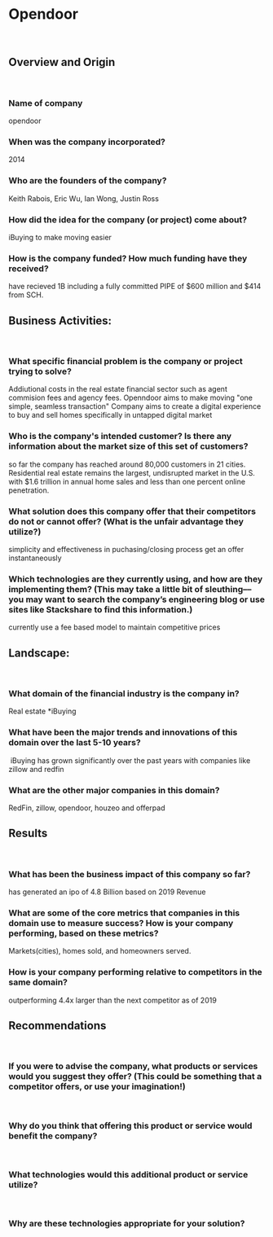 #  Opendoor
​
##  Overview and Origin
​
 ###  Name of company
​opendoor
### When was the company incorporated? 
​2014
 ###  Who are the founders of the company?
​Keith Rabois, Eric Wu, Ian Wong, Justin Ross
 ###  How did the idea for the company (or project) come about?
​iBuying to make moving easier
 ###  How is the company funded? How much funding have they received?
​have recieved 1B including a fully committed PIPE of $600 million and $414 from SCH.

## Business Activities:
​
 ###  What specific financial problem is the company or project trying to solve?
​Addiutional costs in the real estate financial sector such as agent commision fees and agency fees. Openndoor aims to make moving "one simple, seamless transaction"
Company aims to create a digital experience to buy and sell homes specifically in untapped digital market

###   Who is the company's intended customer?  Is there any information about the market size of this set of customers?
so far the company has reached around 80,000 customers in 21 cities. Residential real estate remains the largest, undisrupted market in the U.S. with $1.6 trillion in annual home sales and less than one percent online penetration. 
###  What solution does this company offer that their competitors do not or cannot offer? (What is the unfair advantage they utilize?)
simplicity and effectiveness in puchasing/closing process
​get an offer instantaneously 
###   Which technologies are they currently using, and how are they implementing them? (This may take a little bit of sleuthing–– you may want to search the company’s engineering blog or use sites like Stackshare to find this information.)
​currently use a fee based model to maintain competitive prices
​
## Landscape:
​
 ###  What domain of the financial industry is the company in?
​Real estate
*iBuying
###   What have been the major trends and innovations of this domain over the last 5-10 years?
​ iBuying has grown significantly over the past years with companies like zillow and redfin 

 ### What are the other major companies in this domain?
​RedFin, zillow, opendoor, houzeo and offerpad
​
## Results
​
 ### What has been the business impact of this company so far?
​has generated an ipo of 4.8 Billion based on 2019 Revenue
###  What are some of the core metrics that companies in this domain use to measure success? How is your company performing, based on these metrics?
​Markets(cities), homes sold, and homeowners served. 
 ### How is your company performing relative to competitors in the same domain?
​outperforming 4.4x larger than the next competitor as of 2019 
​
## Recommendations
​
 ### If you were to advise the company, what products or services would you suggest they offer? (This could be something that a competitor offers, or use your imagination!)
​
 ### Why do you think that offering this product or service would benefit the company?
​
 ### What technologies would this additional product or service utilize?
​
 ### Why are these technologies appropriate for your solution?
```
